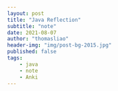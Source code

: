 ```yaml
---
layout: post
title: "Java Reflection"
subtitle: "note"
date: 2021-08-07
author: "thomasliao"
header-img: "img/post-bg-2015.jpg"
published: false
tags:
    - java
    - note
    - Anki
---
```



